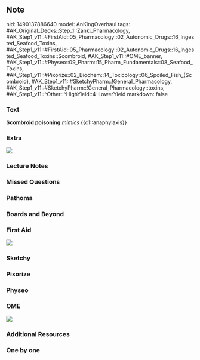 ## Note
nid: 1490137886640
model: AnKingOverhaul
tags: #AK_Original_Decks::Step_1::Zanki_Pharmacology, #AK_Step1_v11::#FirstAid::05_Pharmacology::02_Autonomic_Drugs::16_Ingested_Seafood_Toxins, #AK_Step1_v11::#FirstAid::05_Pharmacology::02_Autonomic_Drugs::16_Ingested_Seafood_Toxins::Scombroid, #AK_Step1_v11::#OME_banner, #AK_Step1_v11::#Physeo::09_Pharm::15_Pharm_Fundamentals::08_Seafood_Toxins, #AK_Step1_v11::#Pixorize::02_Biochem::14_Toxicology::06_Spoiled_Fish_(Scombroid), #AK_Step1_v11::#SketchyPharm::!General_Pharmacology, #AK_Step1_v11::#SketchyPharm::!General_Pharmacology::toxins, #AK_Step1_v11::^Other::^HighYield::4-LowerYield
markdown: false

### Text
<div>
  <b>Scombroid poisoning</b> <i>mimics</i> {{c1::anaphylaxis}}
</div>

### Extra
<img src="paste-396897927823858.jpg">

### Lecture Notes


### Missed Questions


### Pathoma


### Boards and Beyond


### First Aid
<img src="tmpLGaGXL.png">

### Sketchy


### Pixorize


### Physeo


### OME
<div class="ome-widget">
  <a href="https://onlinemeded.org?ref=anki"><img src=
  "_OME_AnkiFlashcards_General_4.png"></a>
</div>

### Additional Resources


### One by one

